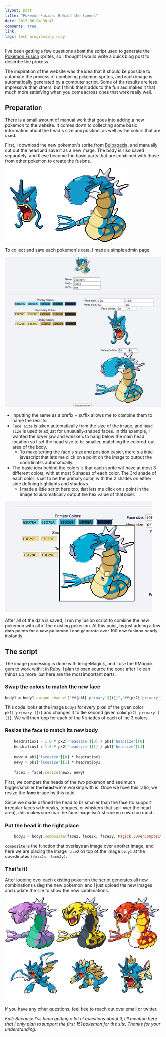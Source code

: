 ```yaml
---
layout: post
title: "Pokemon Fusion: Behind the Scenes"
date: 2013-06-04 00:41
comments: true
link:
tags: tech programming ruby
---
```


I've been getting a few questions about the script used to generate the [Pokemon Fusion](http://pokemon.alexonsager.net) sprites, so I thought I would write a quick blog post to describe the process.

The inspiration of the website was the idea that it should be possible to automate the process of combining pokemon sprites, and each image is automatically generated by a computer script. Some of the results are less impressive than others, but I think that it adds to the fun and makes it that much more satisfying when you come across ones that work really well.

<!-- more -->

## Preparation

There is a small amount of manual work that goes into adding a new pokemon to the website. It comes down to collecting some basic information about the head's size and position, as well as the colors that are used.

First, I download the new pokemon's sprite from [Bulbapedia](http://bulbapedia.bulbagarden.net), and manually cut out the head and save it as a new image. The body is also saved separately, and these become the basic parts that are combined with those from other pokemon to create the fusions.

![Separating the head from the body](/assets/pokemon1.png)

To collect and save each pokemon's data, I made a simple admin page.

![Admin page](/assets/pokemon2.png)

- Inputting the name as a prefix + suffix allows me to combine them to name the results.
- `Face size` is taken automatically from the size of the image, and `Head size` is used to adjust for unusually-shaped faces. In this example, I wanted the lower jaw and whiskers to hang below the main head location so I set the head size to be smaller, matching the colored-out area of the body.
	- To make setting the face's size and position easier, there's a little javascript that lets me click on a point on the image to output the coordinates automatically.
- The basic idea behind the colors is that each sprite will have at most 3 different colors, with at most 5 shades of each color. The 3rd shade of each color is set to be the primary color, with the 2 shades on either side defining highlights and shadows.
	- I made a little script here too, that lets me click on a point in the image to automatically output the hex value of that pixel.

![Color picker widget](/assets/pokemon3.png)

After all of the data is saved, I run my fusion script to combine the new pokemon with all of the existing pokemon. At this point, by just adding a few data points for a new pokemon I can generate over 100 new fusions nearly instantly.

## The script

The image processing is done with ImageMagick, and I use the RMagick gem to work with it in Ruby. I plan to open source the code after I clean things up more, but here are the most important parts:

### Swap the colors to match the new face

```ruby
body1 = body1.opaque_channel("##{pk1['primary'][i]}","##{pk2['primary'][i]}")
```

This code looks at the image `body1` for every pixel of the given color `pk1['primary'][i]` and changes it to the second given color `pk2['primary'][i]`. We will then loop for each of the 5 shades of each of the 3 colors.

### Resize the face to match its new body
```ruby
	headratiox1 = 1.0 * pk2['headsize'][0] / pk1['headsize'][0]
	headratioy1 = 1.0 * pk2['headsize'][1] / pk1['headsize'][1]

	newx = pk1['facesize'][0] * headratiox1
	newy = pk1['facesize'][1] * headratioy1

	face1 = face1.resize(newx, newy)
```

First, we compare the heads of the two pokemon and see much bigger/smaller the **head** we're working with is. Once we have this ratio, we resize the **face** image by this ratio.

Since we made defined the head to be smaller than the face (to support irregular faces with beaks, tongues, or whiskers that spill over the head area), this makes sure that the face image isn't shrunken down too much.

### Put the head in the right place

```ruby
	body1 = body1.composite(face2, face2x, face2y, Magick::OverCompositeOp)
```


 `composite` is the function that overlays an image over another image, and here we are placing the image `face2` on top of the image `body1` at the coordinates `(face2x, face2y)`.

### That's it!

After looping over each existing pokemon the script generates all new combinations using the new pokemon, and I just upload the new images and update the site to show the new combinations.

![The results](/assets/pokemon4.png)

If you have any other questions, feel free to reach out over email or twitter.

_Edit: Because I've been getting a lot of questions about it, I'll mention here that I only plan to support the first 151 pokemon for the site. Thanks for your understanding._

